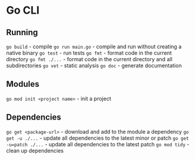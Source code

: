 # Go CLI


## Running

`go build` - compile
`go run main.go` - compile and run without creating a native binary
`go test` - run tests
`go fmt` - format code in the current directory
`go fmt ./...` - format code in the current directory and all subdirectories
`go vet` - static analysis
`go doc` - generate documentation

## Modules

`go mod init <project name>` - init a project

## Dependencies

`go get <package-url>` - download and add to the module a dependency
`go get -u ./...` - update all dependencies to the latest minor or patch
`go get -u=patch ./...` - update all dependencies to the latest patch
`go mod tidy` - clean up dependencies
